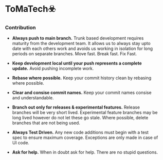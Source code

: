 # ToMaTech☣️

### Contribution

- <b>Always push to main branch.</b>
Trunk based development requires maturity from the development team. It allows us to always stay upto date with each others work and avoids us working in isolation for long periods on separate branches. Move fast. Break fast. Fix Fast.

- <b>Keep development local until your push represents a complete update.</b>
Avoid pushing incomplete work. 

- <b>Rebase where possible.</b>
Keep your commit history clean by rebasing where possible. 

- <b>Clear and consise commit names.</b>
Keep your commit names consise and understandable.

- <b>Branch out only for releases & experimental features.</b>
Release branches will be very short lived. Experimental feature branches may be long lived however do not let these go stale. Where possible, delete branches that are not being used. 

- <b>Always Test Driven.</b>
Any new code additions must begin with a test spec to ensure maximum coverage. Exceptions are only made in case of UI code.

- <b>Ask for help.</b>
When in doubt ask for help. There are no stupid questions.
